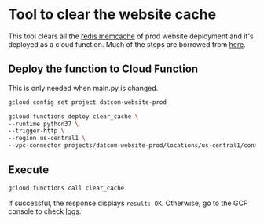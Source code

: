 # Tool to clear the website cache

This tool clears all the [redis memcache](https://pantheon.corp.google.com/memorystore/redis/locations/us-central1/instances/webserver-cache/details?project=datcom-website-prod) of prod website deployment and it's
deployed as a cloud function. Much of the steps are borrowed from [here](https://cloud.google.com/memorystore/docs/redis/connect-redis-instance-functions#python).

## Deploy the function to Cloud Function

This is only needed when main.py is changed.

```bash
gcloud config set project datcom-website-prod

gcloud functions deploy clear_cache \
--runtime python37 \
--trigger-http \
--region us-central1 \
--vpc-connector projects/datcom-website-prod/locations/us-central1/connectors/redis-connector
```

## Execute

```bash
gcloud functions call clear_cache
```

If successful, the response displays `result: OK`. Otherwise, go to the GCP
console to check [logs](https://pantheon.corp.google.com/functions/details/us-central1/clear_cache?project=datcom-website-prod&tab=logs).
